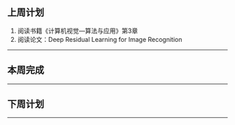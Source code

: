 ## 上周计划

1. 阅读书籍《计算机视觉—算法与应用》第3章
2. 阅读论文：Deep Residual Learning for Image Recognition
***

## 本周完成


***
## 下周计划


***